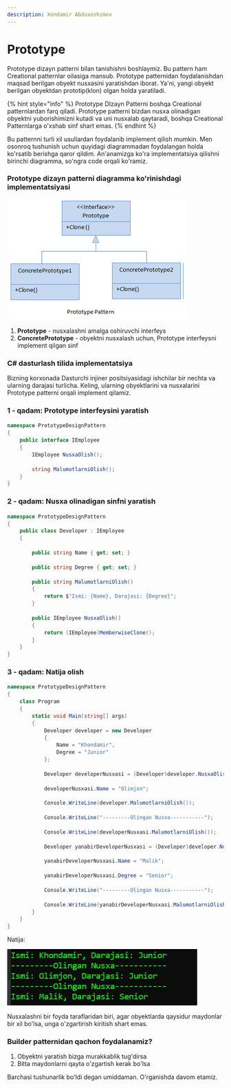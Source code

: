 ```yaml
---
description: Xondamir Abduxoshimov
---
```


# Prototype

Prototype dizayn patterni bilan tanishishni boshlaymiz. Bu pattern ham Creational patternlar oilasiga mansub. Prototype patternidan foydalanishdan maqsad berilgan obyekt nusxasini yaratishdan iborat. Ya'ni, yangi obyekt berilgan obyektdan prototip\(klon\) olgan holda yaratiladi. 

{% hint style="info" %}
Prototype DIzayn Patterni boshqa Creational patternlardan farq qiladi. Prototype patterni bizdan nusxa olinadigan obyektni yuborishimizni kutadi va uni nusxalab qaytaradi, boshqa Creational Patternlarga o'xshab sinf shart emas.
{% endhint %}

Bu patternni turli xil usullardan foydalanib implement qilish mumkin. Men osonroq tushunish uchun quyidagi diagrammadan foydalangan holda ko'rsatib berishga qaror qildim. An'anamizga ko'ra implementatsiya qilishni birinchi diagramma, so'ngra code orqali ko'ramiz. 

### Prototype dizayn patterni diagramma ko'rinishdagi implementatsiyasi

![](../../../../.gitbook/assets/image%20%2875%29.png)

1. **Prototype** - nusxalashni amalga oshiruvchi interfeys
2. **ConcretePrototype** - obyektni nusxalash uchun, Prototype interfeysni implement qilgan sinf

### C\# dasturlash tilida implementatsiya

Bizning korxonada Dasturchi injiner positsiyasidagi ishchilar bir nechta va ularning darajasi turlicha. Keling, ularning obyektlarini va nusxalarini Prototype patterni orqali implement qilamiz. 

### 1 - qadam: Prototype interfeysini yaratish

```csharp
namespace PrototypeDesignPattern
{
    public interface IEmployee
    {
        IEmployee NusxaOlish();
        
        string MalumotlarniOlish();
    }    
}
```

### 2 - qadam: Nusxa olinadigan sinfni yaratish

```csharp
namespace PrototypeDesignPattern
{
    public class Developer : IEmployee
    {

        public string Name { get; set; }

        public string Degree { get; set; }

        public string MalumotlarniOlish()
        {
            return $"Ismi: {Name}, Darajasi: {Degree}";
        }

        public IEmployee NusxaOlish()
        {
            return (IEmployee)MemberwiseClone();
        }
    }
}
```

### 3 - qadam: Natija olish

```csharp
namespace PrototypeDesignPattern
{
    class Program
    {
        static void Main(string[] args)
        {
            Developer developer = new Developer
            {
                Name = "Khondamir",
                Degree = "Junior"
            };
        
            Developer developerNusxasi = (Developer)developer.NusxaOlish();
        
            developerNusxasi.Name = "Olimjon";
        
            Console.WriteLine(developer.MalumotlarniOlish());
        
            Console.WriteLine("---------Olingan Nusxa-----------");
        
            Console.WriteLine(developerNusxasi.MalumotlarniOlish());
        
            Developer yanabirDeveloperNusxasi = (Developer)developer.NusxaOlish();
        
            yanabirDeveloperNusxasi.Name = "Malik";
        
            yanabirDeveloperNusxasi.Degree = "Senior";
        
            Console.WriteLine("---------Olingan Nusxa-----------");
        
            Console.WriteLine(yanabirDeveloperNusxasi.MalumotlarniOlish());
        }
    }
}
```

Natija:

![](../../../../.gitbook/assets/image%20%2874%29.png)

Nusxalashni bir foyda taraflaridan biri, agar obyektlarda qaysidur maydonlar bir xil bo'lsa, unga o'zgartirish kiritish shart emas. 

### Builder patternidan qachon foydalanamiz?

1. Obyektni yaratish bizga murakkablik tug'dirsa
2. Bitta maydonlarni qayta o'zgartish kerak bo'lsa

Barchasi tushunarlik bo'ldi degan umiddaman. O'rganishda davom etamiz.

